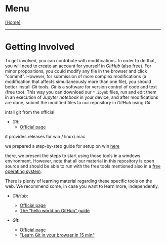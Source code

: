 # Menu

[[Home]](about)

---

# Getting Involved
To get involved, you can contribute with modifications. In order to do that, you will need to create an account for yourself in *GitHub* (also free). For minor propositions, you could modify any file in the browser and click "commit". However, for submission of more complex modifications (a modification that affects simultaneously more than one file), you should better install *Git* tools. *Git* is a software for version control of code and text (free too). This way you can download our `*.ipynb` files, run and edit them in an execution of *Jupyter notebook* in your device, and after modifications are done, submit the modified files to our repository in *GitHub* using *Git*.

intall git from the official

* *Git*:
	* [Official page](https://git-scm.com/)

it provides releases for win / linux/ mac

we prepared a step-by-step guide for setup on win [here](gi/win/Get_going_with_Git)

there, we present the steps to start using those tools in a windows environment. However, note that all our material in this repository is open source and should be able to run with the free tools mentioned also in a [free operating system](http://www.ubuntu.com/).

There is plenty of learning material regarding these specific tools on the web. We recommend some, in case you want to learn more, independently.

* *GitHub*:
	* [Official page](https://github.com/)
	* [The "hello world on GitHub" guide](https://guides.github.com/activities/hello-world/)

* *Git*:
	* [Official page](https://git-scm.com/)
	* ["Learn Git in your browser in 15 min"](http://try.github.io/)
